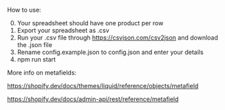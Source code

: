 How to use:

0. Your spreadsheet should have one product per row
1. Export your spreadsheet as .csv
2. Run your .csv file through https://csvjson.com/csv2json and download the .json file
3. Rename config.example.json to config.json and enter your details
4. npm run start

More info on metafields:

https://shopify.dev/docs/themes/liquid/reference/objects/metafield

https://shopify.dev/docs/admin-api/rest/reference/metafield
